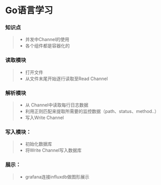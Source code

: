# Go语言学习

### 知识点
> * 并发中Channel的使用
> * 各个组件都是容器化的

### 读取模块
> * 打开文件
> * 从文件末尾开始逐行读取至Read Channel
### 解析模块
> * 从 Channel中读取每行日志数据
> * 利用正则匹配来提取所需要的监控数据（path、status、method..）
> * 写入Write Channel
### 写入模块：
> * 初始化数据库
> * 将Write Channel写入数据库
### 展示：
> * grafana连接influxdb做图形展示


